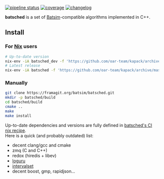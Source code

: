 [![pipeline status](https://framagit.org/batsim/batsched/badges/master/pipeline.svg)](https://framagit.org/batsim/batsched/pipelines)
[![coverage](https://img.shields.io/codecov/c/github/oar-team/batsched.svg)](https://codecov.io/gh/oar-team/batsched)
[![changelog](https://img.shields.io/badge/doc-changelog-blue.svg)](./CHANGELOG.md)

**batsched** is a set of [Batsim]-compatible algorithms implemented in C++.

## Install
### For [Nix] users
``` bash
# Up-to-date version
nix-env -iA batsched_dev -f 'https://github.com/oar-team/kapack/archive/master.tar.gz'
# Latest release
nix-env -iA batsched -f 'https://github.com/oar-team/kapack/archive/master.tar.gz'
```

### Manually
``` bash
git clone https://framagit.org/batsim/batsched.git
mkdir -p batsched/build
cd batsched/build
cmake ..
make
make install
```

Up-to-date dependencies and versions are fully defined in [batsched's CI nix recipe](./release.nix).  
Here is a quick (and probably outdated) list:
- decent clang/gcc and cmake
- zmq (C and C++)
- redox (hiredis + libev)
- [loguru]
- [intervalset]
- decent boost, gmp, rapidjson...

[Batsim]: https://framagit.org/batsim/batsim/
[intervalset]: https://framagit.org/batsim/intervalset
[loguru]: https://github.com/emilk/loguru
[Nix]: https://nixos.org/nix/
